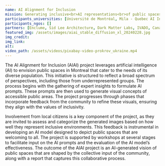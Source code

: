 ```yaml
---
name: AI Alignment for Inclusion
mission: Generating inclusive<br>AI representations<br>of public spaces
participants_universities: [Université de Montréal, Mila - Quebec AI Institute]
participants_ngos: []
partners: [Enclume, Sid Lee Architecture, Dark Matter Labs, IVADO, Canadian Commission for UNESCO]
featured_img: /assets/images/aiai_stable_diffusion_xl_20240228.jpg
img_credit: 
img_link: 
alt:
video_path: /assets/videos/pixabay-video-prokrov_ukraine.mp4
---
```

The AI Alignment for Inclusion (AIAI) project leverages artificial intelligence (AI) to envision public spaces in Montreal that cater to the needs of its diverse population. This initiative is structured to reflect a broad spectrum of perspectives, including those from underrepresented groups. The process begins with the gathering of expert insights to formulate AI prompts. These prompts are then used to generate visual concepts of accessible public areas. The project progresses through phases that incorporate feedback from the community to refine these visuals, ensuring they align with the values of inclusivity. 
  
Involvement from local citizens is a key component of the project, as they are invited to assess and categorize the generated images based on how well they represent inclusive environments. This feedback is instrumental in developing an AI model designed to depict public spaces that are welcoming to all. The project is supported by workshops at several stages to facilitate input on the AI prompts and the evaluation of the AI model’s effectiveness. The outcome of the AIAI project is an AI-generated vision of public spaces that are shaped by the collective input of the community, along with a report that captures this collaborative process.